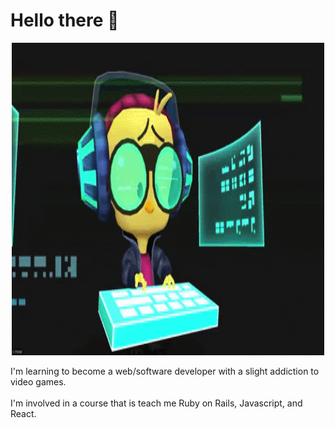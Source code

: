 # Hello there 👋

<p align="center">
  <img src="https://github.com/kevinjolley91/kevinjolley91/blob/main/giphy.gif" alt="animated" width="500" height="500"/>
</p>
<div>
  I'm learning to become a web/software developer with a slight addiction to video games.
</div>
<br />
<div>
I'm involved in a course that is teach me Ruby on Rails, Javascript, and React.
</div>
<!--
**kevinjolley91/kevinjolley91** is a ✨ _special_ ✨ repository because its `README.md` (this file) appears on your GitHub profile.

Here are some ideas to get you started:

- 🔭 I’m currently working on ...
- 🌱 I’m currently learning ...
- 👯 I’m looking to collaborate on ...
- 🤔 I’m looking for help with ...
- 💬 Ask me about ...
- 📫 How to reach me: ...
- 😄 Pronouns: ...
- ⚡ Fun fact: ...
-->
